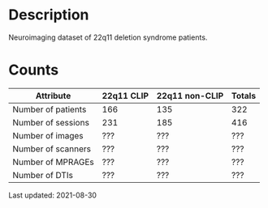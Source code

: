 # Description

Neuroimaging dataset of 22q11 deletion syndrome patients.

# Counts

| Attribute          | 22q11 CLIP | 22q11 non-CLIP | Totals |
|--------------------|------------|----------------|--------|
| Number of patients | 166        | 135            | 322    | 
| Number of sessions | 231        | 185            | 416    |
| Number of images   | ???        | ???            | ???    |
| Number of scanners | ???        | ???            | ???    |
| Number of MPRAGEs  | ???        | ???            | ???    | 
| Number of DTIs     | ???        | ???            | ???    |

Last updated: 2021-08-30
